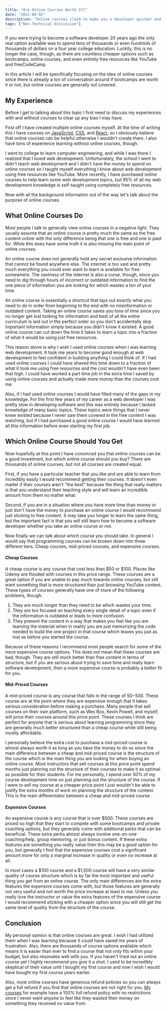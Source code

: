 ```yaml
---
title: "Are Online Courses Worth It?"
date: "2021-08-02"
description: "Online courses claim to make you a developer quicker and easier, but are they worth the sometimes astronomical cost?"
tags: ["Non-Technical Discussion"]
---
```


If you were trying to become a software developer 20 years ago the only real option available was to spend tens of thousands or even hundreds of thousands of dollars on a four year college education. Luckily, this is no longer the case, though, as there are countless cheaper options such as bootcamps, online courses, and even entirely free resources like YouTube and freeCodeCamp.

In this article I will be specifically focusing on the idea of online courses since there is already a ton of conversation around if bootcamps are worth it or not, but online courses are generally not covered.

## My Experience

Before I get to talking about this topic I first need to discuss my experiences with and without courses to clear up any bias I may have.

First off I have created multiple online courses myself. At the time of writing this I have courses on [JavaScript](https://javascriptsimplified.com), [CSS](https://courses.webdevsimplified.com/learn-css-today), and [React](https://courses.webdevsimplified.com/learn-react-today), so I obviously believe that online courses can be helpful otherwise I wouldn't create them. I also have tons of experience learning without online courses, though.

I went to college to learn computer engineering, and while I was there I realized that I loved web development. Unfortunately, the school I went to didn't teach web development and I didn't have the money to spend on online courses so I taught myself everything I know about web development using free resources like YouTube. More recently, I have purchased online courses to help learn some web development topics, but 95% of all my web development knowledge is self-taught using completely free resources.

Now with all the background information out of the way let's talk about the purpose of online courses.

## What Online Courses Do

Most people I talk to generally view online courses in a negative light. They usually assume that an online course is pretty much the same as the free content online with the only difference being that one is free and one is paid for. While this does have some truth it is also missing the main point of online courses.

An online course does not generally hold any secret exclusive information that cannot be found anywhere else. The internet is too vast and pretty much everything you could ever want to learn is available for free somewhere. The vastness of the internet is also a curse, though, since you need to dig through hours of incorrect or outdated information to find the one piece of information you are looking for which wastes a ton of your time.

An online course is essentially a shortcut that lays out exactly what you need to do in order from beginning to the end with no misinformation or outdated content. Taking an online course saves you tons of time since you no longer get lost looking for information and best of all the entire curriculum is laid out in the perfect order so you don't accidentally skip important information simply because you didn't know it existed. A good online course can cut down the time it takes to learn a topic into a fraction of what it would be using just free resources.

This reason alone is why I wish I used online courses when I was learning web development. It took me years to become good enough at web development to feel confident in building anything I could think of. If I had used online courses I could have shaved this time down to a fraction of what it took me using free resources and the cost wouldn't have even been that high. I could have worked a part time job in the extra time I saved by using online courses and actually made more money than the courses cost me.

Also, if I had used online courses I would have filled many of the gaps in my knowledge. For the first few years of my career as a web developer I was pretty slow in developing software and this was entirely because I lacked knowledge of many basic topics. These topics were things that I never knew existed because I never saw them covered in the free content I was watching, but if I had purchased a good online course I would have learned all this information before even starting my first job.

## Which Online Course Should You Get

Now hopefully at this point I have convinced you that online courses can be a good investment, but which online course should you buy? There are thousands of online courses, but not all courses are created equal.

First, if you have a particular teacher that you like and are able to learn from incredibly easily I would recommend getting their courses. It doesn't even matter if their courses aren't "the best" because the thing that really matters is that you understand their teaching style and will learn an incredible amount from them no matter what.

Second, if you are in a situation where you have more time than money or just don't have the money to purchase an online course I would recommend just sticking to free content. It may take you longer to learn the same thing, but the important fact is that you will still learn how to become a software developer whether you take an online course or not.

Now finally we can talk about which course you should take. In general I would say that programming courses can be broken down into three different tiers. Cheap courses, mid-priced courses, and expensive courses.

#### Cheap Courses

A cheap course is any course that cost less than $50 or $100. Places like Udemy are flooded with courses in this price range. These courses are a great option if you are unable to pay much towards online courses, but still want something that is more structured than just browsing YouTube content. These types of courses generally have one of more of the following problems, though.

1. They are much longer than they need to be which wastes your time.
2. They are too focused on teaching every single detail of a topic even if the information is outdated or leads to more confusion.
3. They present the content in a way that makes you feel like you are learning the material when in reality you are just memorizing the code needed to build the one project in that course which leaves you just as lost as before you started the course.

Because of these reasons I recommend most people search for some of the more expensive course options. This does not mean that these courses are bad, though. They are still much better than free content in terms of structure, but if you are serious about trying to save time and really learn software development, then a more expensive course is probably a better fit for you.

#### Mid-Priced Courses

A mid-priced course is any course that falls in the range of $50-$500. These course are at the point where they are expensive enough that it takes serious consideration before making a purchase. Many people that sell courses on their own platform, such as Wes Bos, Kevin Powell, and myself, will price their courses around this price point. These courses I think are perfect for anyone that is serious about learning programming since they are generally much better structured than a cheap course while still being mostly affordable.

I personally believe the extra cost to purchase a mid-priced course is almost always worth it as long as you have the money to do so since the main difference between a cheap and mid-priced course is the structure of the course which is the main thing you are looking for when buying an online course. Most instructors that sell courses at this price point spend months just planning out the structure of their courses to make it as optimal as possible for their students. For me personally, I spend over 50% of my course development time on just planning out the structure of the course. If I were to sell my course at a cheaper price point I just wouldn't be able to justify the extra months of work on planning the structure of the content. This is the main differentiator between a cheap and mid-priced course.

#### Expensive Courses

An expensive course is any course that is over $500. These courses are priced so high that they start to compete with some bootcamps and private coaching options, but they generally come with additional perks that can be beneficial. These extra perks almost always involve one-on-one coaching/help, group mentoring, or just bonus content. If these extra features are something you really value then this may be a good option for you, but generally I find that the expensive courses cost a significant amount more for only a marginal increase in quality or even no increase at all.

In most cases a $100 course and a $1,000 course will have a very similar quality of course structure which is by far the most important and useful thing you get from an online course. The only main differences are the extra features the expensive courses come with, but those features are generally not very useful and not worth the price increase at least to me. Unless you really love the instructor or value the extra features of the expensive course I would recommend sticking with a cheaper option since you will still get the same level of quality from the structure of the course.

## Conclusion

My personal opinion is that online courses are great. I wish I had utilized them when I was learning because it could have saved me years of frustration. Also, there are thousands of course options available which means it is easier than ever to find a course that not only fits within your budget, but also resonates well with you. If you haven't tried out an online course yet I highly recommend you give it a shot. I used to be incredibly skeptical of their value until I bought my first course and now I wish I would have bought my first course years earlier.

Also, most online courses have generous refund policies so you can always get a full refund if you find that online courses are not right for you. [My courses](https://courses.webdevsimplified.com) for example have a 100% full refund policy with no restrictions since I never want anyone to feel like they wasted their money on something they received no value from.
